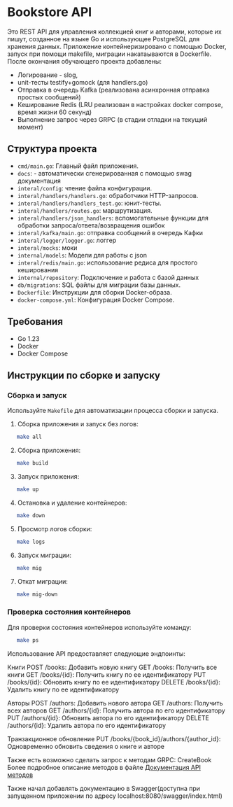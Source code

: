 # Bookstore API

Это REST API для управления коллекцией книг и авторами, которые их пишут, созданное на языке Go и использующее PostgreSQL для хранения данных. Приложение контейнеризировано с помощью Docker, запуск при помощи makefile, миграции накатаываются в Dockerfile. 
После окончания  обучающего проекта добавлены:
- Логирование - slog,
- unit-тесты testify+gomock (для handlers.go)
- Отправка в очередь Kafka (реализована асинхронная отправка простых сообщений)
- Кеширование Redis (LRU реализован в настройках docker compose, время жизни 60 секунд)
- Выполнение запрос через GRPC (в стадии отладки на текущий момент)
## Структура проекта

- `cmd/main.go`: Главный файл приложения.
- `docs`: - автоматически сгенерированная с помощью swag документация
- `interal/config`: чтение файла конфигурации.
- `interal/handlers/handlers.go`: обработчики HTTP-запросов.
- `interal/handlers/handlers_test.go`: юнит-тесты.
- `interal/handlers/routes.go`: маршрутизация.
- `interal/handlers/json_handlers`: вспомогательные функции для обработки запроса/ответа/возвращения ошибок
- `interal/kafka/main.go`: отправка сообщений в очередь Кафки
- `interal/logger/logger.go`: логгер
- `interal/mocks`: моки
- `internal/models`: Модели для работы с json
- `interal/redis/main.go`: использование редиса для простого кеширования
- `internal/repository`: Подключение и работа с базой данных
- `db/migrations`: SQL файлы для миграции базы данных.
- `Dockerfile`: Инструкции для сборки Docker-образа.
- `docker-compose.yml`: Конфигурация Docker Compose.

## Требования

- Go 1.23
- Docker
- Docker Compose

## Инструкции по сборке и запуску

### Сборка и запуск

Используйте `Makefile` для автоматизации процесса сборки и запуска.

1. Сборка приложения и запуск без логов:

```sh
   make all
```

2. Сборка приложения:

```sh
   make build
```

3. Запуск приложения:

```sh
   make up
```

4. Остановка и удаление контейнеров:

```sh
   make down
```

5. Просмотр логов сборки:

```sh
   make logs
```

6. Запуск миграции:

```sh
   make mig
```

7. Откат миграции:

```sh
   make mig-down
```

### Проверка состояния контейнеров

Для проверки состояния контейнеров используйте команду:

```sh
   make ps
```

Использование
API предоставляет следующие эндпоинты:

Книги
POST /books: Добавить новую книгу
GET /books: Получить все книги
GET /books/{id}: Получить книгу по ее идентификатору
PUT /books/{id}: Обновить книгу по ее идентификатору
DELETE /books/{id}: Удалить книгу по ее идентификатору

Авторы
POST /authors: Добавить нового автора
GET /authors: Получить всех авторов
GET /authors/{id}: Получить автора по его идентификатору
PUT /authors/{id}: Обновить автора по его идентификатору
DELETE /authors/{id}: Удалить автора по его идентификатору

Транзакционное обновление
PUT /books/{book_id}/authors/{author_id}: Одновременно обновить сведения о книге и авторе

Также есть возможно сделать запрос к методам GRPC:
CreateBook
Более подробное описание методов в файле [Документация API методов](Документация_API_методов.md)

Также начал добавлять документацию в Swagger(доступна при запущенном приложении по адресу localhost:8080/swagger/index.html)
